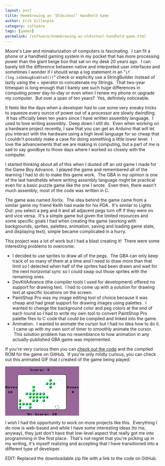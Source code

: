 ```yaml
---
layout: post
title: Homebrewing an "Oldschool" Handheld Game
author: Erik Gillespie
category: software
tags: [games]
permalink: /software/homebrewing-an-oldschool-handheld-game.html
---
```


Moore's Law and miniaturization of computers is fascinating.  I can fit a phone or a handheld gaming system in my pocket that has more processing power than the giant beige box that sat on my desk 20 years ago.  I can barely tell the difference between native and interpreted user interfaces and sometimes I wonder if I should wrap a log statement in an "`if (log.isDebugEnabled())`" check or explicitly use a StringBuilder instead of lazily using the + operator to concatenate my Strings.  That two-year timespan is long enough that I barely see such huge differences in computing power day-to-day or even when I renew my phone or upgrade my computer.  But over a span of ten years?  Yes, definitely noticeable.

It feels like the days when a developer had to use some very sneaky tricks to squeeze every ounce of power out of a processor are slowly dwindling.  It has officially been ten years since I have written assembly language.  I used to love writing assembly.  Deep down I still do.  Even when working on a hardware project recently, I saw that you can get an Arduino that will let you interact with the hardware using a high level language for so cheap that I couldn't possibly make a case for doing something a little lower level.  I love the advancements that we are making in computing, but a part of me is sad to say goodbye to those days where I worked so closely with the computer.

I started thinking about all of this when I dusted off an old game I made for the Game Boy Advance.  I played the game and remembered all of the learning I had to do to make this game work.  The GBA in my opinion is one of the last handhelds where writing assembly language might be practical even for a basic puzzle game like the one I wrote.  Even then, there wasn't much assembly; most of the code was written in C.

The game was named Xorlix.  The idea behind the game came from a similar game my friend Keith had made for his PDA.  It's similar to Lights Out: you select a peg and it and all adjacent pegs turn off if they were on and vice versa.  It's a simple game but given the limited resources and some specific goals I had when creating the game (working with backgrounds, sprites, palettes, animation, saving and loading game state, and displaying text), simple became complicated in a hurry.

This project was a lot of work but I had a blast creating it!  There were some interesting problems to overcome:

* I decided to use sprites to draw all of the pegs.  The GBA can only keep track of so many of them at a time and I need to draw more than that limit so I detected when half of the sprites had been drawn and wait for the next horizontal sync so I could swap out those sprites with the remaining ones.
* DevKitAdvance (the compiler tools I used for development) offered no support for drawing text.  I had to come up with a solution for drawing text at specific locations on the screen.
* PaintShop Pro was my image editing tool of choice because it was cheap and had great support for drawing images using palettes.  I wanted to change the background color and peg colors at the end of each round so I had to write my own tool to convert PaintShop Pro palette files to C code that could be compiled and linked into the game.
* Animation.  I wanted to animate the cursor but I had no idea how to do it.  I came up with my own sort of timer to smoothly animate the cursor.  This solution problem has no resemblance to how animation in any actually-published GBA game was implemented.

If you're very curious then you can [check out the code](https://github.com/egillespie/xorlix-gba) and the compiled ROM for the game on GitHub.  If you're only mildly curious, you can check out this animated GIF that I created of the game being played:

<div class="gala" style="width:240px; height:160px">
  <img src="/img/xorlix.gif" alt="Xorlix in Action!"/>
</div>

I wish I had the opportunity to work on more projects like this.  Everything I do now is web-based and while I have some interesting ideas (to me, anyway), they just don't have that low-level aspect that really got me into programming in the first place.  That's not regret that you're picking up in my writing, it's myself realizing and accepting that I have transitioned into a different type of developer.

EDIT: Replaced the downloadable zip file with a link to the code on GitHub.
